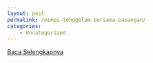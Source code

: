 ```yaml
---
layout: post
permalink: /mimpi-tenggelam-bersama-pasangan/
categories:
    - Uncategorized
---
```


[Baca Selengkapnya](/09)